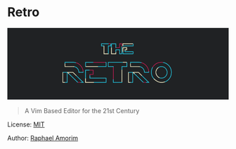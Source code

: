 # Retro

![Retro Logo](assets/images/retro-logo.png)

> A Vim Based Editor for the 21st Century

License: [MIT](LICENSE)

Author: [Raphael Amorim](http://github.com/raphamorim)

